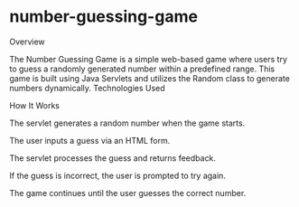 # number-guessing-game
Overview

The Number Guessing Game is a simple web-based game where users try to guess a randomly generated number within a predefined range. This game is built using Java Servlets and utilizes the Random class to generate numbers dynamically.
Technologies Used

How It Works

The servlet generates a random number when the game starts.

The user inputs a guess via an HTML form.

The servlet processes the guess and returns feedback.

If the guess is incorrect, the user is prompted to try again.

The game continues until the user guesses the correct number.
